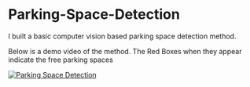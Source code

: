 # Parking-Space-Detection
I built a basic computer vision based parking space detection method.

Below is a demo video of the method. The Red Boxes when they appear indicate the free parking spaces

[![Parking Space Detection](https://img.youtube.com/vi/yhr-AcVA3-k/hqdefault.jpg)](https://www.youtube.com/watch?v=yhr-AcVA3-k)




